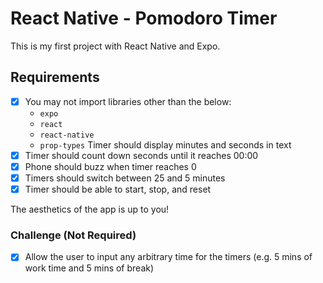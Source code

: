 # React Native - Pomodoro Timer
This is my first project with React Native and Expo.

## Requirements

- [x] You may not import libraries other than the below:
  - `expo`
  - `react`
  - `react-native`
  - `prop-types`
 Timer should display minutes and seconds in text
- [x] Timer should count down seconds until it reaches 00:00
- [x] Phone should buzz when timer reaches 0
- [x] Timers should switch between 25 and 5 minutes
- [x] Timer should be able to start, stop, and reset

The aesthetics of the app is up to you!

### Challenge (Not Required)
- [x] Allow the user to input any arbitrary time for the timers (e.g. 5 mins of work time and 5 mins of break)
